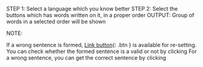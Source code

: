 STEP 1: Select a language which you know better
STEP 2: Select the buttons which has words written on it, in a proper order
OUTPUT: Group of words in a selected order will be shown

NOTE:

If a wrong sentence is formed, [Link button](http://example.com/){: .btn } is available for re-setting.
You can check whether the formed sentence is a valid or not by clicking
For a wrong sentence, you can get the correct sentence by clicking 